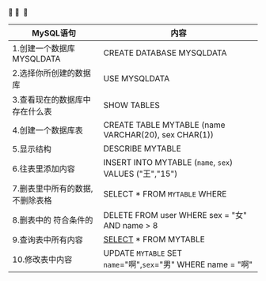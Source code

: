 ​:shit:​  ​:pig:​ ​ ​:dog:​  

| MySQL语句            | 内容                                       |
| ------------------ | ---------------------------------------- |
| 1.创建一个数据库MYSQLDATA | CREATE DATABASE MYSQLDATA                |
| 2.选择你所创建的数据库       | USE MYSQLDATA                            |
| 3.查看现在的数据库中存在什么表   | SHOW TABLES                              |
| 4.创建一个数据库表         | CREATE TABLE MYTABLE (name VARCHAR(20), sex CHAR(1)) |
| 5.显示结构             | DESCRIBE MYTABLE                         |
| 6.往表里添加内容          | INSERT INTO MYTABLE (`name`, `sex`) VALUES ("王","15") |
| 7.删表里中所有的数据,不删除表格  | SELECT * FROM `MYTABLE` WHERE            |
| 8.删表中的 符合条件的       | DELETE FROM user WHERE sex = "女" AND name > 8 |
| 9.查询表中所有内容         | [SELECT](http://localhost/phpmyadmin/url.php?url=http%3A%2F%2Fdev.mysql.com%2Fdoc%2Frefman%2F5.5%2Fen%2Fselect.html) * FROM MYTABLE |
| 10.修改表中内容          | UPDATE `MYTABLE` SET `name`="啊",`sex`="男" WHERE name = "啊" |

